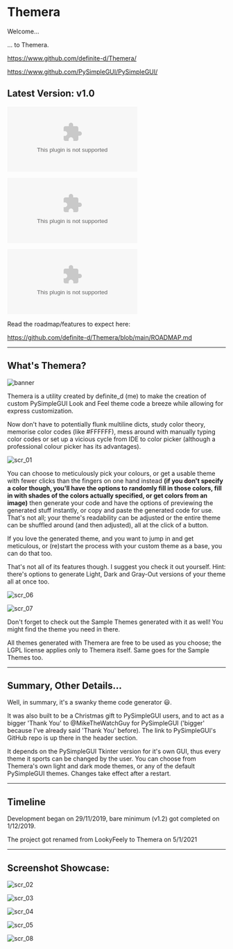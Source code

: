 ﻿# Themera

Welcome...

... to Themera.


https://www.github.com/definite-d/Themera/

https://www.github.com/PySimpleGUI/PySimpleGUI/

## Latest Version: v1.0
![Download the installer (Windows Only)](https://github.com/definite-d/Themera/raw/main/bin/Themera%20v1.0%20Windows%20Installer.exe)

![Download standalone executable](https://github.com/definite-d/Themera/raw/main/bin/Themera%20v1.0.exe)

![Download as zipped folder](https://github.com/definite-d/Themera/raw/main/bin/Themera%20v1.0.zip)

Read the roadmap/features to expect here:

https://github.com/definite-d/Themera/blob/main/ROADMAP.md

___________________________________________________________________________________

## What's Themera?

![banner](https://github.com/definite-d/Themera/blob/main/branding/logo_banner.png)

Themera is a utility created by definite_d (me) to make the creation of custom PySimpleGUI Look and Feel theme code a breeze while allowing for express customization.
 
Now don't have to potentially flunk multiline dicts, study color theory, memorise color codes (like #FFFFFF), mess around with manually typing color codes or set up a vicious cycle from IDE to color picker (although a professional colour picker has its advantages).

![scr_01](https://github.com/definite-d/Themera/blob/main/screenshots/themera/v1/01.PNG)

You can choose to meticulously pick your colours, or get a usable theme with fewer clicks than the fingers on one hand instead **(if you don't specify a color though, you'll have the options to randomly fill in those colors, fill in with shades of the colors actually specified, or get colors from an image)** then generate your code and have the options of previewing the generated stuff instantly, or copy and paste the generated code for use. That's not all; your theme's readability can be adjusted or the entire theme can be shuffled around (and then adjusted), all at the click of a button.

If you love the generated theme, and you want to jump in and get meticulous, or (re)start the process with your custom theme as a base, you can do that too.

That's not all of its features though. I suggest you check it out yourself. Hint: there's options to generate Light, Dark and Gray-Out versions of your theme all at once too.

![scr_06](https://github.com/definite-d/Themera/blob/main/screenshots/themera/v1/06.PNG)

![scr_07](https://github.com/definite-d/Themera/blob/main/screenshots/themera/v1/07.PNG)

Don't forget to check out the Sample Themes generated with it as well! You might find the theme you need in there.

All themes generated with Themera are free to be used as you choose; the LGPL license applies only to Themera itself. Same goes for the Sample Themes too.
______________________________________________________________________________________

## Summary, Other Details...

Well, in summary, it's a swanky theme code generator :smiley:.

It was also built to be a Christmas gift to PySimpleGUI users, and to act as a bigger 'Thank You' to @MikeTheWatchGuy for PySimpleGUI ('bigger' because I've already said 'Thank You' before). The link to PySimpleGUI's GitHub repo is up there in the header section.

It depends on the PySimpleGUI Tkinter version for it's own GUI, thus every theme it sports can be changed by the user. You can choose from Themera's own light and dark mode themes, or any of the default PySimpleGUI themes. Changes take effect after a restart.
______________________________________________________________________________________

## Timeline

Development began on 29/11/2019, bare minimum (v1.2) got completed on 1/12/2019.

The project got renamed from LookyFeely to Themera on 5/1/2021
______________________________________________________________________________________



## Screenshot Showcase:

![scr_02](https://github.com/definite-d/Themera/blob/main/screenshots/themera/v1/02.PNG)

![scr_03](https://github.com/definite-d/Themera/blob/main/screenshots/themera/v1/03.PNG)

![scr_04](https://github.com/definite-d/Themera/blob/main/screenshots/themera/v1/04.PNG)

![scr_05](https://github.com/definite-d/Themera/blob/main/screenshots/themera/v1/05.PNG)

![scr_08](https://github.com/definite-d/Themera/blob/main/screenshots/themera/v1/08.PNG)
